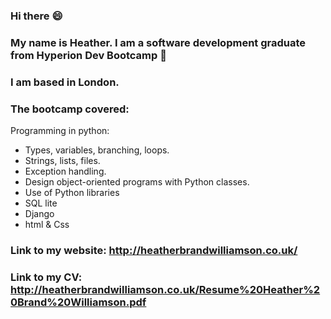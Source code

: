 ### Hi there :smile:

### My name is Heather. I am a software development graduate from Hyperion Dev Bootcamp :raised_hands:
### I am based in London.

### The bootcamp covered: 

Programming in python:

- Types, variables, branching, loops.
- Strings, lists, files.
- Exception handling.
- Design object-oriented programs with Python classes.
- Use of Python libraries
- SQL lite
- Django
- html & Css

### Link to my website: http://heatherbrandwilliamson.co.uk/

### Link to my CV: http://heatherbrandwilliamson.co.uk/Resume%20Heather%20Brand%20Williamson.pdf
